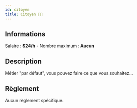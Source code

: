 ```yaml
---
id: citoyen
title: Citoyen 🧑🏻
---
```


## Informations
Salaire : **$24/h** - Nombre maximum : **Aucun**

## Description
Métier "par défaut", vous pouvez faire ce que vous souhaitez...

## Règlement
Aucun règlement spécifique.